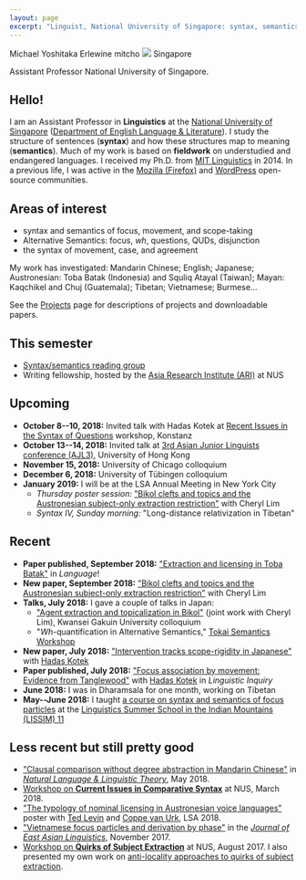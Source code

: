 ```yaml
---
layout: page
excerpt: "Linguist, National University of Singapore: syntax, semantics, fieldwork"
---
```

<div class="vcard">
<span class="fn">Michael Yoshitaka Erlewine</span>
<span class="nickname">mitcho</span>
<span class="photo image"><img src="/static/images/kyoto-270x150x2.jpg"/></span>
<span class="adr">
	<span class="country">Singapore</span>
</span>

<span class="title">Assistant Professor</span>
<span class="org">National University of Singapore</span>.
</div>

## Hello!

I am an Assistant Professor in **Linguistics** at the [National University of Singapore](http://nus.edu.sg) ([Department of English Language & Literature](http://fas.nus.edu.sg/ell/)). I study the structure of sentences (**syntax**) and how these structures map to meaning (**semantics**). Much of my work is based on **fieldwork** on understudied and endangered languages. I received my Ph.D. from [MIT Linguistics](http://linguistics.mit.edu/) in 2014. In a previous life, I was active in the [Mozilla (Firefox)](http://mozilla.org) and [WordPress](http://wordpress.org) open-source communities.

## Areas of interest

*   syntax and semantics of focus, movement, and scope-taking
*   Alternative Semantics: focus, *wh*, questions, QUDs, disjunction
*   the syntax of movement, case, and agreement

My work has investigated: Mandarin Chinese; English; Japanese; Austronesian: Toba Batak (Indonesia) and Squliq Atayal (Taiwan); Mayan: Kaqchikel and Chuj (Guatemala); Tibetan; Vietnamese; Burmese...

See the [Projects](/projects) page for descriptions of projects and downloadable papers.

## This semester

*	[Syntax/semantics reading group](/nus/synsem/)
*	Writing fellowship, hosted by the [Asia Research Institute (ARI)](https://ari.nus.edu.sg/) at NUS

## Upcoming

*	**October 8--10, 2018:** Invited talk with Hadas Kotek at [Recent Issues in the Syntax of Questions](https://www.ling.uni-konstanz.de/fachbereich/aktuelles-und-termine/risq-2018/) workshop, Konstanz
*	**October 13--14, 2018:** Invited talk at [3rd Asian Junior Linguists conference (AJL3)](https://sites.google.com/view/ajl3/), University of Hong Kong
*	**November 15, 2018:** University of Chicago colloquium
*	**December 6, 2018:** University of Tübingen colloquium
*	**January 2019:** I will be at the LSA Annual Meeting in New York City
	*	_Thursday poster session:_ ["Bikol clefts and topics and the Austronesian subject-only extraction restriction"](/research/bikol.html) with Cheryl Lim
	*	_Syntax IV, Sunday morning:_ "Long-distance relativization in Tibetan"

## Recent

*	**Paper published, September 2018:** ["Extraction and licensing in Toba Batak"](https://www.linguisticsociety.org/sites/default/files/08_94.3Erlewine.pdf) in *Language*!
*	**New paper, September 2018:** ["Bikol clefts and topics and the Austronesian subject-only extraction restriction"](/research/bikol.html) with Cheryl Lim
*	**Talks, July 2018:** I gave a couple of talks in Japan:
	* ["Agent extraction and topicalization in Bikol"](/research/talk-bikol-afla.html) (joint work with Cheryl Lim), Kwansei Gakuin University colloquium
	* "*Wh*-quantification in Alternative Semantics," [Tokai Semantics Workshop](https://sites.google.com/site/semanticsworkshopintokai/home)
*	**New paper, July 2018:** ["Intervention tracks scope-rigidity in Japanese"](/research/japanese-intervention.html) with [Hadas Kotek](http://hkotek.com)
*	**Paper published, July 2018:** ["Focus association by movement: Evidence from Tanglewood"](/research/tanglewood.html) with [Hadas Kotek](http://hkotek.com) in *Linguistic Inquiry*
*	**June 2018:** I was in Dharamsala for one month, working on Tibetan
*	**May--June 2018:** I taught [a course on syntax and semantics of focus particles](/teaching/lissim11) at the [Linguistics Summer School in the Indian Mountains (LISSIM) 11](http://www.fosssil.in/lissim_11.htm)

<!--
*	**Poster, May 2018:** ["The expression of exhaustivity and scalarity in Burmese"](/research/poster-burmese-salt.html) with Keely New at [SALT 28](http://web.mit.edu/linguistics/SALT28/)
*	**Paper accepted, March 2018:** ["*Wh*-indeterminates in Chuj (Mayan)"](/research/chuj-wh.html) with [Hadas Kotek](http://hkotek.com) has been accepted with the *Canadian Journal of Linguistics*
*	**Talk, March 2018:** ["A syntactic universal in a contact language: The story of Singlish *already*"](/research/talk-lsa2018-singlish.html), Chulalongkorn University, Bangkok
*	**Paper online, March 2018:** ["*Even* doesn't move but associates into traces,"](/research/nakanishi.html) to appear in *Natural Language Semantics*, is now ["online first"](https://link.springer.com/article/10.1007%2Fs11050-018-9142-6)

-->

## Less recent but still pretty good

*	["Clausal comparison without degree abstraction in Mandarin Chinese"](/research/bi.html) in [*Natural Language & Linguistic Theory*](https://link.springer.com/article/10.1007/s11049-017-9383-y), May 2018.
*	[Workshop on **Current Issues in Comparative Syntax**](https://lingconf.com/compsyn/) at NUS, March 2018.
*	["The typology of nominal licensing in Austronesian voice languages"](/research/poster-voice-lsa.html) poster with [Ted Levin](https://sites.google.com/site/tfranklevin/) and [Coppe van Urk](http://webspace.qmul.ac.uk/cvanurk/), LSA 2018.
*	["Vietnamese focus particles and derivation by phase"](/research/vietnamese-only.html) in the [*Journal of East Asian Linguistics*](https://link.springer.com/journal/10831/26/4/page/1), November 2017.
*	[Workshop on **Quirks of Subject Extraction**](/subjex/) at NUS, August 2017. I also presented my own work on [anti-locality approaches to quirks of subject extraction](/research/talk-anti-locality.html).

